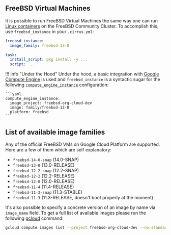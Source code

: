 ## FreeBSD Virtual Machines

It is possible to run FreeBSD Virtual Machines the same way one can run [Linux containers](linux.md) on the FreeBSD Community Cluster. 
To accomplish this, use `freebsd_instance` in your `.cirrus.yml`:

```yaml
freebsd_instance:
  image_family: freebsd-13-0

task:
  install_script: pkg install -y ...
  script: ...
```

!!! info "Under the Hood"
    Under the hood, a basic integration with [Google Compute Engine](supported-computing-services.md#compute-engine) 
    is used and `freebsd_instance` is a syntactic sugar for the following [`compute_engine_instance`](custom-vms.md) configuration:

    ```yaml
    compute_engine_instance:
      image_project: freebsd-org-cloud-dev
      image: family/freebsd-13-0
      platform: freebsd
    ```

## List of available image families

Any of the official FreeBSD VMs on Google Cloud Platform are supported. Here are a few of them which are self explanatory:

* `freebsd-14-0-snap` (14.0-SNAP)
* `freebsd-13-0`      (13.0-RELEASE)
* `freebsd-12-2-snap` (12.2-SNAP)
* `freebsd-12-2`      (12.2-RELEASE)
* `freebsd-12-0`      (12.0-RELEASE)
* `freebsd-11-4`      (11.4-RELEASE)
* `freebsd-11-3-snap` (11.3-STABLE)
* `freebsd-11-3`      (11.3-RELEASE, doesn't boot properly at the moment)

It's also possible to specify a concrete version of an image by name via `image_name` field. To get a full list of
available images please run the following [gcloud](https://cloud.google.com/sdk/gcloud/) command:

```bash
gcloud compute images list --project freebsd-org-cloud-dev --no-standard-images
```

